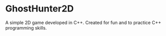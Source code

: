 # GhostHunter2D
A simple 2D game developed in C++. Created for fun and to practice C++ programming skills.
